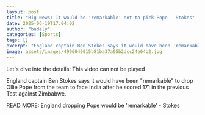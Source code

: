 ```yaml
---
layout: post
title: "Big News: It would be 'remarkable' not to pick Pope - Stokes"
date: 2025-06-19T17:04:02
author: "badely"
categories: [Sports]
tags: []
excerpt: "England captain Ben Stokes says it would have been 'remarkable' to drop Ollie Pope from the team to face India after he scored 171 in the previous Tes"
image: assets/images/4996049015b81ba37a95b2dcc24e64b2.jpg
---
```


Let's dive into the details: This video can not be played

England captain Ben Stokes says it would have been "remarkable" to drop Ollie Pope from the team to face India after he scored 171 in the previous Test against Zimbabwe. 

READ MORE: England dropping Pope would be 'remarkable' - Stokes

